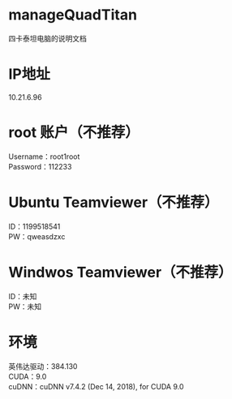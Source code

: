 # manageQuadTitan
四卡泰坦电脑的说明文档

# IP地址
10.21.6.96

# root 账户（不推荐）
Username：root1root  
Password：112233

# Ubuntu Teamviewer（不推荐）
ID：1199518541  
PW：qweasdzxc

# Windwos Teamviewer（不推荐）
ID：未知  
PW：未知

# 环境
英伟达驱动：384.130  
CUDA：9.0  
cuDNN：cuDNN v7.4.2 (Dec 14, 2018), for CUDA 9.0  
